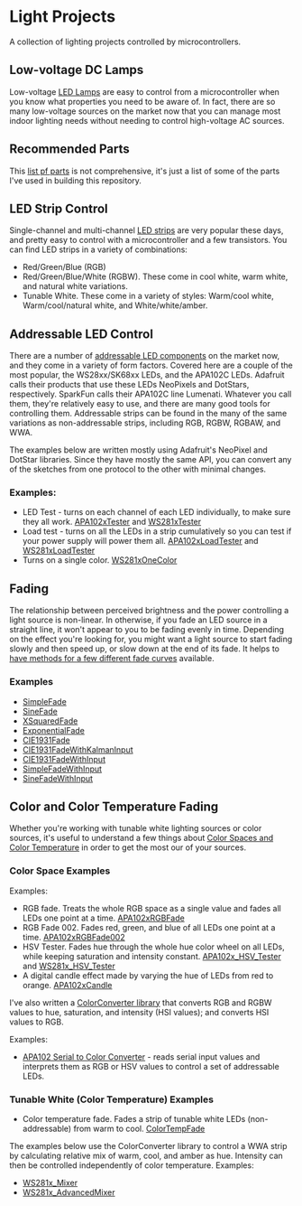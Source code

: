 # Light Projects

A collection of lighting projects controlled by microcontrollers.

## Low-voltage DC Lamps 

Low-voltage [LED Lamps](led-lamps.md) are easy to control from a microcontroller when you know what properties you need to be aware of. In fact, there are so many low-voltage sources on the market now that you can manage most indoor lighting needs without needing to control high-voltage AC sources. 

## Recommended Parts

This [list pf parts](inventory.md) is not comprehensive, it's just a list of some of the parts I've used in building this repository.

## LED Strip Control
Single-channel and multi-channel [LED strips](led-strips.md) are very popular these days, and pretty easy to control with a microcontroller and a few transistors.  You can find LED strips in a variety of combinations:
* Red/Green/Blue (RGB)
* Red/Green/Blue/White (RGBW). These come in cool white, warm white, and natural white variations.
* Tunable White. These come in a variety of styles: Warm/cool white, Warm/cool/natural white, and White/white/amber.

## Addressable LED Control
There are a number of [addressable LED components](addressable-leds.md) on the market now, and they come in a variety of form factors. Covered here are a couple of the most popular, the WS28xx/SK68xx LEDs, and the APA102C LEDs. Adafruit calls their products that use these LEDs NeoPixels and DotStars, respectively. SparkFun calls their APA102C line Lumenati. Whatever you call them, they're relatively easy to use, and there are many good tools for controlling them.  Addressable strips can be found in the many of the same variations as non-addressable strips, including RGB, RGBW, RGBAW, and WWA.

The examples below are written mostly using Adafruit's NeoPixel and DotStar libraries. Since they have mostly the same API, you can convert any of the sketches from one protocol to the other with minimal changes.

### Examples:
* LED Test - turns on each channel of each LED individually, to make sure they all work.  [APA102xTester](https://github.com/tigoe/LightProjects/tree/master/APA102x/APA102xTester) and  [WS281xTester](https://github.com/tigoe/LightProjects/tree/master/WS281x/WS281xTester)
* Load test - turns on all the LEDs in a strip cumulatively so you can test if your power supply will power them all. [APA102xLoadTester](https://github.com/tigoe/LightProjects/tree/master/APA102x/APA102xLoadTester) and  [WS281xLoadTester](https://github.com/tigoe/LightProjects/tree/master/WS281x/WS281xLoadTester)
* Turns on a single color. [WS281xOneColor](https://github.com/tigoe/LightProjects/tree/master/WS281x/WS281xOneColor)

## Fading
The relationship between perceived brightness and the power controlling a light source is non-linear. In otherwise, if you fade an LED source in a straight line, it won't appear to you to be fading evenly in time. Depending on the effect you're looking for, you might want a light source to start fading slowly and then speed up, or slow down at the end of its fade. It helps to [have methods for a few different fade curves](fading.md) available. 

### Examples
* [SimpleFade](https://github.com/tigoe/LightProjects/tree/master/FadeCurves/SimpleFade)
* [SineFade](https://github.com/tigoe/LightProjects/tree/master/FadeCurves/SineFade)
* [XSquaredFade](https://github.com/tigoe/LightProjects/tree/master/FadeCurves/XSquaredFade)
* [ExponentialFade](https://github.com/tigoe/LightProjects/tree/master/FadeCurves/ExponentialFade)
* [CIE1931Fade](https://github.com/tigoe/LightProjects/tree/master/FadeCurves/CIE1931Fade)
* [CIE1931FadeWithKalmanInput](https://github.com/tigoe/LightProjects/tree/master/FadeCurves/CIE1931FadeWithKalmanInput)
* [CIE1931FadeWithInput](https://github.com/tigoe/LightProjects/tree/master/FadeCurves/CIE1931FadeWithInput)
* [SimpleFadeWithInput](https://github.com/tigoe/LightProjects/tree/master/FadeCurves/SimpleFadeWithInput)
* [SineFadeWithInput](https://github.com/tigoe/LightProjects/tree/master/FadeCurves/SineFadeWithInput)

## Color and Color Temperature Fading
 
 Whether you're working with tunable white lighting sources or color sources, it's useful to understand a few things about
[Color Spaces and Color Temperature](color-spaces-color-temp.md) in order to get the most our of your sources.

### Color Space Examples

Examples:
* RGB fade. Treats the whole RGB space as a single value and fades all LEDs one point at a time. [APA102xRGBFade](https://github.com/tigoe/LightProjects/tree/master/APA102x/APA102xRGBFade)
* RGB Fade 002. Fades red, green, and blue of all LEDs one point at a time. [APA102xRGBFade002](https://github.com/tigoe/LightProjects/tree/master/APA102x/APA102xRGBFade002)
* HSV Tester. Fades hue through the whole hue color wheel on all LEDs, while keeping saturation and intensity constant. [APA102x_HSV_Tester](https://github.com/tigoe/LightProjects/tree/master/APA102x/APA102x_HSV_Tester) and [WS281x_HSV_Tester](https://github.com/tigoe/LightProjects/tree/master/WS281x/WS281x_HSV_Tester)
* A digital candle effect made by varying the hue of LEDs from red to orange. [APA102xCandle](https://github.com/tigoe/LightProjects/tree/master/Candles/APA102xCandle)

I've also written a [ColorConverter library](https://www.github.com/tigoe/ColorConverter) that converts RGB and RGBW values to hue, saturation, and intensity (HSI values); and converts HSI values to RGB. 

Examples:
* [APA102 Serial to Color Converter](https://github.com/tigoe/LightProjects/tree/master/APA102x/APA102x_SerialToColorConverter) - reads serial input values and interprets them as RGB or HSV values to control a set of addressable LEDs. 


### Tunable White (Color Temperature) Examples

* Color temperature fade. Fades a strip of tunable white LEDs (non-addressable) from warm to cool. [ColorTempFade](https://github.com/tigoe/LightProjects/tree/master/ColorTempFade/)

The examples below use the ColorConverter library to control a WWA strip by calculating relative mix of warm, cool, and amber as hue. Intensity can then be controlled independently of color temperature. 
Examples:
* [WS281x_Mixer](https://github.com/tigoe/LightProjects/tree/master/WS281x/WS281x_Mixer)
* [WS281x_AdvancedMixer](https://github.com/tigoe/LightProjects/tree/master/WS281x/WS281x_AdvancedMixer)







